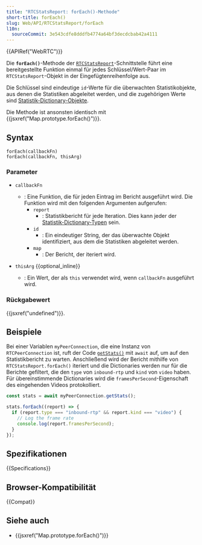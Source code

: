 ```yaml
---
title: "RTCStatsReport: forEach()-Methode"
short-title: forEach()
slug: Web/API/RTCStatsReport/forEach
l10n:
  sourceCommit: 3e543cdfe8dddfb4774a64bf3decdcbab42a4111
---
```


{{APIRef("WebRTC")}}

Die **`forEach()`**-Methode der [`RTCStatsReport`](/de/docs/Web/API/RTCStatsReport)-Schnittstelle führt eine bereitgestellte Funktion einmal für jedes Schlüssel/Wert-Paar im `RTCStatsReport`-Objekt in der Eingefügtenreihenfolge aus.

Die Schlüssel sind eindeutige `id`-Werte für die überwachten Statistikobjekte, aus denen die Statistiken abgeleitet werden, und die zugehörigen Werte sind [Statistik-Dictionary-Objekte](/de/docs/Web/API/RTCStatsReport#the_statistic_types).

Die Methode ist ansonsten identisch mit {{jsxref("Map.prototype.forEach()")}}.

## Syntax

```js-nolint
forEach(callbackFn)
forEach(callbackFn, thisArg)
```

### Parameter

- `callbackFn`

  - : Eine Funktion, die für jeden Eintrag im Bericht ausgeführt wird.
    Die Funktion wird mit den folgenden Argumenten aufgerufen:
    - `report`
      - : Statistikbericht für jede Iteration.
        Dies kann jeder der [Statistik-Dictionary-Typen](/de/docs/Web/API/RTCStatsReport#the_statistic_types) sein.
    - `id`
      - : Ein eindeutiger String, der das überwachte Objekt identifiziert, aus dem die Statistiken abgeleitet werden.
    - `map`
      - : Der Bericht, der iteriert wird.

- `thisArg` {{optional_inline}}
  - : Ein Wert, der als `this` verwendet wird, wenn `callbackFn` ausgeführt wird.

### Rückgabewert

{{jsxref("undefined")}}.

## Beispiele

Bei einer Variablen `myPeerConnection`, die eine Instanz von `RTCPeerConnection` ist, ruft der Code [`getStats()`](/de/docs/Web/API/RTCRtpReceiver/getStats) mit `await` auf, um auf den Statistikbericht zu warten.
Anschließend wird der Bericht mithilfe von `RTCStatsReport.forEach()` iteriert und die Dictionaries werden nur für die Berichte gefiltert, die den `type` von `inbound-rtp` und `kind` von `video` haben.
Für übereinstimmende Dictionaries wird die `framesPerSecond`-Eigenschaft des eingehenden Videos protokolliert.

```js
const stats = await myPeerConnection.getStats();

stats.forEach((report) => {
  if (report.type === "inbound-rtp" && report.kind === "video") {
    // Log the frame rate
    console.log(report.framesPerSecond);
  }
});
```

## Spezifikationen

{{Specifications}}

## Browser-Kompatibilität

{{Compat}}

## Siehe auch

- {{jsxref("Map.prototype.forEach()")}}
